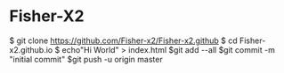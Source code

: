 # Fisher-X2
$ git clone https://github.com/Fisher-x2/Fisher-x2.github
$ cd Fisher-x2.github.io
$ echo"Hi World" > index.html
$git add --all
$git commit -m "initial commit"
$git push -u origin master
